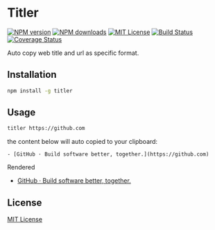 # Titler

[![NPM version][npm-version-image]][npm-url] [![NPM downloads][npm-downloads-image]][npm-url] [![MIT License][license-image]][license-url] [![Build Status][travis-image]][travis-url]
[![Coverage Status](https://coveralls.io/repos/hanksudo/titler/badge.svg?branch=master)](https://coveralls.io/r/hanksudo/titler?branch=master)

Auto copy web title and url as specific format.

## Installation

```bash
npm install -g titler
```

## Usage

```bash
titler https://github.com
```

the content below will auto copied to your clipboard:

```
- [GitHub · Build software better, together.](https://github.com)
```

Rendered

- [GitHub · Build software better, together.](https://github.com)

## License

[MIT License](https://github.com/hanksudo/titler/blob/master/LICENSE)

[license-image]: http://img.shields.io/badge/license-MIT-blue.svg?style=flat
[license-url]: LICENSE

[npm-url]: https://npmjs.org/package/titler
[npm-version-image]: http://img.shields.io/npm/v/titler.svg?style=flat
[npm-downloads-image]: http://img.shields.io/npm/dm/titler.svg?style=flat

[travis-url]: https://travis-ci.org/hanksudo/titler.svg?branch=master
[travis-image]: http://img.shields.io/travis/hanksudo/titler/master.svg?style=flat
